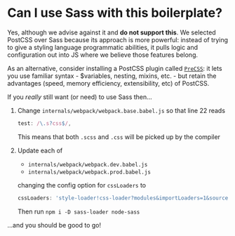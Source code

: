 # Can I use Sass with this boilerplate?

Yes, although we advise against it and **do not support this**. We selected
PostCSS over Sass because its approach is more powerful: instead of trying to
give a styling language programmatic abilities, it pulls logic and configuration
out into JS where we believe those features belong.

As an alternative, consider installing a PostCSS plugin called [`PreCSS`](https://github.com/jonathantneal/precss):
it lets you use familiar syntax - $variables, nesting, mixins, etc. - but retain
the advantages (speed, memory efficiency, extensibility, etc) of PostCSS.

If you _really_ still want (or need) to use Sass then...

1. Change `internals/webpack/webpack.base.babel.js` so that line 22 reads
    ```JavaScript
    test: /\.s?css$/,
    ```

    This means that both `.scss` and `.css` will be picked up by the compiler

1. Update each of

    - `internals/webpack/webpack.dev.babel.js`
    - `internals/webpack/webpack.prod.babel.js`

    changing the config option for `cssLoaders` to

    ```JavaScript
    cssLoaders: 'style-loader!css-loader?modules&importLoaders=1&sourceMap!postcss-loader!sass-loader',
    ```

    Then run `npm i -D sass-loader node-sass`

...and you should be good to go!
